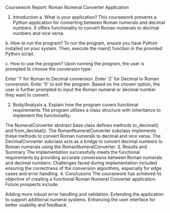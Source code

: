 
Coursework Report: Roman Numeral Converter Application
1. Introduction
a. What is your application?
This coursework presents a Python application for converting between Roman numerals and decimal numbers. It offers functionality to convert Roman numerals to decimal numbers and vice versa.

b. How to run the program?
To run the program, ensure you have Python installed on your system. Then, execute the main() function in the provided Python script.

c. How to use the program?
Upon running the program, the user is prompted to choose the conversion type:

Enter '1' for Roman to Decimal conversion.
Enter '2' for Decimal to Roman conversion.
Enter '0' to exit the program.
Based on the chosen option, the user is further prompted to input the Roman numeral or decimal number they want to convert.

2. Body/Analysis
a. Explain how the program covers functional requirements
The program utilizes a class structure with inheritance to implement the functionality.

The NumeralConverter abstract base class defines methods to_decimal() and from_decimal().
The RomanNumeralConverter subclass implements these methods to convert Roman numerals to decimal and vice versa.
The DecimalConverter subclass acts as a bridge to convert decimal numbers to Roman numerals using the RomanNumeralConverter.
3. Results and Summary
The implementation successfully meets the functional requirements by providing accurate conversions between Roman numerals and decimal numbers.
Challenges faced during implementation included ensuring the correctness of the conversion algorithms, especially for edge cases and error handling.
4. Conclusions
The coursework has achieved its objective of creating a functional Roman Numeral Converter application. Future prospects include:

Adding more robust error handling and validation.
Extending the application to support additional numeral systems.
Enhancing the user interface for better usability and feedback.
